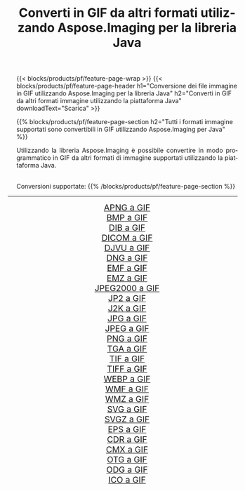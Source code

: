 ﻿---
title: Converti in GIF da altri formati utilizzando Aspose.Imaging per la libreria Java 
weight: 3920
url: /it/java/conversion/to/gif/ 
lang: it
langdirlevel: 2
locales: zh-hans,ja,it,ru,de,es,fr,nl,id,lt,pl,pt,vi,tr,ko,zh-hant,ar,hi,th,sv,cs,uk,he
description: Usando Aspose.Imaging puoi convertire in GIF da altri formati usando Java
---

{{< blocks/products/pf/feature-page-wrap >}}
{{< blocks/products/pf/feature-page-header h1="Conversione dei file immagine in GIF utilizzando Aspose.Imaging per la libreria Java" h2="Converti in GIF da altri formati immagine utilizzando la piattaforma Java" downloadText="Scarica" >}}


{{% blocks/products/pf/feature-page-section  h2="Tutti i formati immagine supportati sono convertibili in GIF utilizzando Aspose.Imaging per Java" %}}
<p align=justify>Utilizzando la libreria Aspose.Imaging è possibile convertire in modo programmatico in GIF da altri formati di immagine supportati utilizzando la piattaforma Java.</p>
<br/>
Conversioni supportate:
{{% /blocks/products/pf/feature-page-section %}}
<div class="container-fluid productfamilypage bg-gray">
    <div class="convertypes bg-gray agp-content section">
        <div class="container">
		<hr style="margin-left:-20px;"/>
		<div class="row other-converters" style="gap: 10px;font-size: 19px;text-align:center;">
		    <div class='col-md-2 other-converter remove-lp remove-rp'><a href="/imaging/it/java/conversion/apng-to-gif/" style="padding:15px;">APNG a GIF</a></div>
<div class='col-md-2 other-converter remove-lp remove-rp'><a href="/imaging/it/java/conversion/bmp-to-gif/" style="padding:15px;">BMP a GIF</a></div>
<div class='col-md-2 other-converter remove-lp remove-rp'><a href="/imaging/it/java/conversion/dib-to-gif/" style="padding:15px;">DIB a GIF</a></div>
<div class='col-md-2 other-converter remove-lp remove-rp'><a href="/imaging/it/java/conversion/dicom-to-gif/" style="padding:15px;">DICOM a GIF</a></div>
<div class='col-md-2 other-converter remove-lp remove-rp'><a href="/imaging/it/java/conversion/djvu-to-gif/" style="padding:15px;">DJVU a GIF</a></div>
<div class='col-md-2 other-converter remove-lp remove-rp'><a href="/imaging/it/java/conversion/dng-to-gif/" style="padding:15px;">DNG a GIF</a></div>
<div class='col-md-2 other-converter remove-lp remove-rp'><a href="/imaging/it/java/conversion/emf-to-gif/" style="padding:15px;">EMF a GIF</a></div>
<div class='col-md-2 other-converter remove-lp remove-rp'><a href="/imaging/it/java/conversion/emz-to-gif/" style="padding:15px;">EMZ a GIF</a></div>
<div class='col-md-2 other-converter remove-lp remove-rp'><a href="/imaging/it/java/conversion/jpeg2000-to-gif/" style="padding:15px;">JPEG2000 a GIF</a></div>
<div class='col-md-2 other-converter remove-lp remove-rp'><a href="/imaging/it/java/conversion/jp2-to-gif/" style="padding:15px;">JP2 a GIF</a></div>
<div class='col-md-2 other-converter remove-lp remove-rp'><a href="/imaging/it/java/conversion/j2k-to-gif/" style="padding:15px;">J2K a GIF</a></div>
<div class='col-md-2 other-converter remove-lp remove-rp'><a href="/imaging/it/java/conversion/jpg-to-gif/" style="padding:15px;">JPG a GIF</a></div>
<div class='col-md-2 other-converter remove-lp remove-rp'><a href="/imaging/it/java/conversion/jpeg-to-gif/" style="padding:15px;">JPEG a GIF</a></div>
<div class='col-md-2 other-converter remove-lp remove-rp'><a href="/imaging/it/java/conversion/png-to-gif/" style="padding:15px;">PNG a GIF</a></div>
<div class='col-md-2 other-converter remove-lp remove-rp'><a href="/imaging/it/java/conversion/tga-to-gif/" style="padding:15px;">TGA a GIF</a></div>
<div class='col-md-2 other-converter remove-lp remove-rp'><a href="/imaging/it/java/conversion/tif-to-gif/" style="padding:15px;">TIF a GIF</a></div>
<div class='col-md-2 other-converter remove-lp remove-rp'><a href="/imaging/it/java/conversion/tiff-to-gif/" style="padding:15px;">TIFF a GIF</a></div>
<div class='col-md-2 other-converter remove-lp remove-rp'><a href="/imaging/it/java/conversion/webp-to-gif/" style="padding:15px;">WEBP a GIF</a></div>
<div class='col-md-2 other-converter remove-lp remove-rp'><a href="/imaging/it/java/conversion/wmf-to-gif/" style="padding:15px;">WMF a GIF</a></div>
<div class='col-md-2 other-converter remove-lp remove-rp'><a href="/imaging/it/java/conversion/wmz-to-gif/" style="padding:15px;">WMZ a GIF</a></div>
<div class='col-md-2 other-converter remove-lp remove-rp'><a href="/imaging/it/java/conversion/svg-to-gif/" style="padding:15px;">SVG a GIF</a></div>
<div class='col-md-2 other-converter remove-lp remove-rp'><a href="/imaging/it/java/conversion/svgz-to-gif/" style="padding:15px;">SVGZ a GIF</a></div>
<div class='col-md-2 other-converter remove-lp remove-rp'><a href="/imaging/it/java/conversion/eps-to-gif/" style="padding:15px;">EPS a GIF</a></div>
<div class='col-md-2 other-converter remove-lp remove-rp'><a href="/imaging/it/java/conversion/cdr-to-gif/" style="padding:15px;">CDR a GIF</a></div>
<div class='col-md-2 other-converter remove-lp remove-rp'><a href="/imaging/it/java/conversion/cmx-to-gif/" style="padding:15px;">CMX a GIF</a></div>
<div class='col-md-2 other-converter remove-lp remove-rp'><a href="/imaging/it/java/conversion/otg-to-gif/" style="padding:15px;">OTG a GIF</a></div>
<div class='col-md-2 other-converter remove-lp remove-rp'><a href="/imaging/it/java/conversion/odg-to-gif/" style="padding:15px;">ODG a GIF</a></div>
<div class='col-md-2 other-converter remove-lp remove-rp'><a href="/imaging/it/java/conversion/ico-to-gif/" style="padding:15px;">ICO a GIF</a></div>
                </div>
        </div>
    </div>
</div>
<br/>

